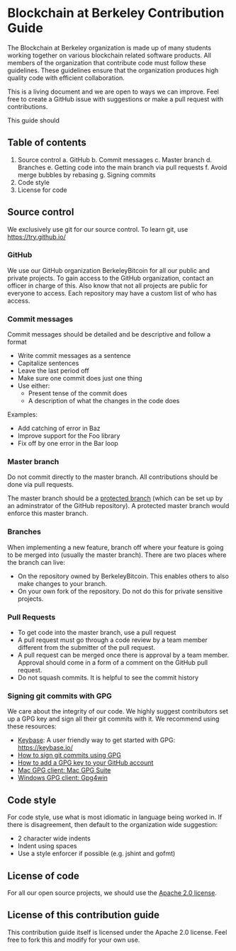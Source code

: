 # Blockchain at Berkeley Contribution Guide

The Blockchain at Berkeley organization is made up of many students working together on various blockchain related software products. All members of the organization that contribute code must follow these guidelines. These guidelines ensure that the organization produces high quality code with efficient collaboration.

This is a living document and we are open to ways we can improve. Feel free to create a GitHub issue with suggestions or make a pull request with contributions.

This guide should

## Table of contents

1. Source control
  a. GitHub
  b. Commit messages
  c. Master branch
  d. Branches
  e. Getting code into the main branch via pull requests
  f. Avoid merge bubbles by rebasing
  g. Signing commits
2. Code style
3. License for code

## Source control
We exclusively use git for our source control. To learn git, use https://try.github.io/

### GitHub
We use our GitHub organization BerkeleyBitcoin for all our public and private projects. To gain access to the GitHub organization, contact an officer in charge of this. Also know that not all projects are public for everyone to access. Each repository may have a custom list of who has access.

### Commit messages
Commit messages should be detailed and be descriptive and follow a format

- Write commit messages as a sentence
- Capitalize sentences
- Leave the last period off
- Make sure one commit does just one thing
- Use either:
  - Present tense of the commit does
  - A description of what the changes in the code does

Examples:
- Add catching of error in Baz
- Improve support for the Foo library
- Fix off by one error in the Bar loop

### Master branch
Do not commit directly to the master branch. All contributions should be done via pull requests.

The master branch should be a [protected branch](https://help.github.com/articles/about-protected-branches/) (which can be set up by an adminstrator of the GitHub repository). A protected master branch would enforce this master branch.

### Branches
When implementing a new feature, branch off where your feature is going to be merged into (usually the master branch). There are two places where the branch can live:
- On the repository owned by BerkeleyBitcoin. This enables others to also make changes to your branch.
- On your own fork of the repository. Do not do this for private sensitive projects.

### Pull Requests
- To get code into the master branch, use a pull request
- A pull request must go through a code review by a team member different from the submitter of the pull request.
- A pull request can be merged once there is approval by a team member. Approval should come in a form of a comment on the GitHub pull request.
- Do not squash commits. It is helpful to see the commit history

### Signing git commits with GPG
We care about the integrity of our code. We highly suggest contributors set up a GPG key and sign all their git commits with it. We recommend using these resources:

- [Keybase](https://keybase.io/): A user friendly way to get started with GPG: https://keybase.io/
- [How to sign git commits using GPG](https://help.github.com/articles/signing-commits-using-gpg/)
- [How to add a GPG key to your GitHub account](https://help.github.com/articles/adding-a-new-gpg-key-to-your-github-account/)
- [Mac GPG client: Mac GPG Suite](https://gpgtools.org/)
- [Windows GPG client: Gpg4win](https://www.gpg4win.org/)

## Code style
For code style, use what is most idiomatic in language being worked in. If there is disagreement, then default to the organization wide suggestion:

- 2 character wide indents
- Indent using spaces
- Use a style enforcer if possible (e.g. jshint and gofmt)

## License of code
For all our open source projects, we should use the [Apache 2.0 license](https://www.apache.org/licenses/LICENSE-2.0).

## License of this contribution guide

This contribution guide itself is licensed under the Apache 2.0 license. Feel free to fork this and modify for your own use.
